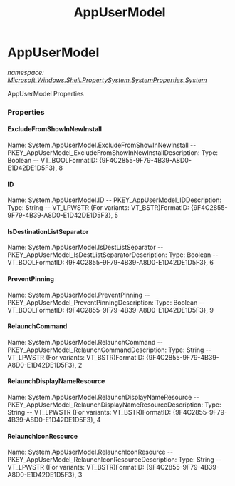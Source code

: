 ﻿---
title: AppUserModel
---

# AppUserModel
_namespace: [Microsoft.Windows.Shell.PropertySystem.SystemProperties.System](N-Microsoft.Windows.Shell.PropertySystem.SystemProperties.System.html)_

AppUserModel Properties



### Properties

#### ExcludeFromShowInNewInstall
Name: System.AppUserModel.ExcludeFromShowInNewInstall -- PKEY_AppUserModel_ExcludeFromShowInNewInstallDescription: Type: Boolean -- VT_BOOLFormatID: {9F4C2855-9F79-4B39-A8D0-E1D42DE1D5F3}, 8
#### ID
Name: System.AppUserModel.ID -- PKEY_AppUserModel_IDDescription: Type: String -- VT_LPWSTR (For variants: VT_BSTR)FormatID: {9F4C2855-9F79-4B39-A8D0-E1D42DE1D5F3}, 5
#### IsDestinationListSeparator
Name: System.AppUserModel.IsDestListSeparator -- PKEY_AppUserModel_IsDestListSeparatorDescription: Type: Boolean -- VT_BOOLFormatID: {9F4C2855-9F79-4B39-A8D0-E1D42DE1D5F3}, 6
#### PreventPinning
Name: System.AppUserModel.PreventPinning -- PKEY_AppUserModel_PreventPinningDescription: Type: Boolean -- VT_BOOLFormatID: {9F4C2855-9F79-4B39-A8D0-E1D42DE1D5F3}, 9
#### RelaunchCommand
Name: System.AppUserModel.RelaunchCommand -- PKEY_AppUserModel_RelaunchCommandDescription: Type: String -- VT_LPWSTR (For variants: VT_BSTR)FormatID: {9F4C2855-9F79-4B39-A8D0-E1D42DE1D5F3}, 2
#### RelaunchDisplayNameResource
Name: System.AppUserModel.RelaunchDisplayNameResource -- PKEY_AppUserModel_RelaunchDisplayNameResourceDescription: Type: String -- VT_LPWSTR (For variants: VT_BSTR)FormatID: {9F4C2855-9F79-4B39-A8D0-E1D42DE1D5F3}, 4
#### RelaunchIconResource
Name: System.AppUserModel.RelaunchIconResource -- PKEY_AppUserModel_RelaunchIconResourceDescription: Type: String -- VT_LPWSTR (For variants: VT_BSTR)FormatID: {9F4C2855-9F79-4B39-A8D0-E1D42DE1D5F3}, 3

